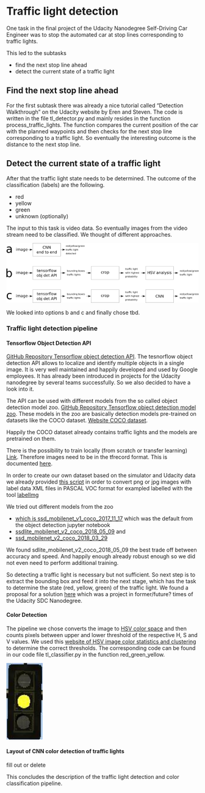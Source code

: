 # Traffic light detection
One task in the final project of the Udacity Nanodegree Self-Driving Car Engineer was to stop the automated car at stop lines corresponding to traffic lights.

This led to the subtasks

* find the next stop line ahead
* detect the current state of a traffic light

## Find the next stop line ahead
For the first subtask there was already a nice tutorial called “Detection Walkthrough” on the Udacity website by Eren and Steven. The code is written in the file tl_detector.py and mainly resides in the function process_traffic_lights. The function compares the current position of the car with the planned waypoints and then checks for the next stop line corresponding to a traffic light. So eventually the interesting outcome is the distance to the next stop line.

## Detect the current state of a traffic light
After that the traffic light state needs to be determined. The outcome of the classification (labels) are the following.

* red
* yellow
* green
* unknown (optionally)

The input to this task is video data. So eventually images from the video stream need to be classified. We thought of different approaches.

<img src="traffic_light_detection_architectures.png" width=640>

We looked into options b and c and finally chose tbd.

### Traffic light detection pipeline

#### Tensorflow Object Detection API 

[GitHub Repository Tensorflow object detection API](https://github.com/tensorflow/models/tree/master/research/object_detection).
The tesnorflow object detection API allows to localize and identify multiple objects in a single image. It is very well maintained and happily developed and used by Google employees. It has already been introduced in projects for the Udacity nanodegree by several teams successfully. So we also decided to have a look into it.

The API can be used with different models from the so called object detection model zoo. [GitHub Repository Tensorflow object detection model zoo](https://github.com/tensorflow/models/blob/master/research/object_detection/g3doc/detection_model_zoo.md). These models in the zoo are basically detection models pre-trained on datasets like the COCO dataset. [Website COCO dataset](http://cocodataset.org).

Happily the COCO dataset already contains traffic lights and the models are pretrained on them.

There is the possibility to train locally (from scratch or transfer learning) [Link](https://github.com/tensorflow/models/blob/master/research/object_detection/g3doc/running_locally.md). Therefore images need to be in the tfrecord format. This is documented [here](https://github.com/tensorflow/models/blob/master/research/object_detection/g3doc/using_your_own_dataset.md).

In order to create our own dataset based on the simulator and Udacity data we already provided [this script](https://github.com/mcounter/RealSDC/blob/master/Test_Images/Simulator/test/conv2tfrec.py) in order to convert png or jpg images with label data XML files in PASCAL VOC format for exampled labelled with the tool [labelImg](https://github.com/tzutalin/labelImg)

We tried out different models from the zoo

* [which is ssd_mobilenet_v1_coco_2017_11_17](https://github.com/tensorflow/models/blob/master/research/object_detection/object_detection_tutorial.ipynb) which was the default from the object detection jupyter notebook 
* [ssdlite_mobilenet_v2_coco_2018_05_09](http://download.tensorflow.org/models/object_detection/ssdlite_mobilenet_v2_coco_2018_05_09.tar.gz) and 
* [ssd_mobilenet_v2_coco_2018_03_29](http://download.tensorflow.org/models/object_detection/ssd_mobilenet_v2_coco_2018_03_29)

We found sdlite_mobilenet_v2_coco_2018_05_09 the best trade off between accuracy and speed. And happily enough already robust enough so we did not even need to perform additional training.

So detecting a traffic light is necessary but not sufficient. So next step is to extract the bounding box and feed it into the next stage, which has the task to determine the state (red, yellow, green) of the traffic light. We found a proposal for a solution [here](https://github.com/udacity/iSDC-P5-traffic-light-classifier-starter-code/blob/master/Traffic_Light_Classifier.ipynb) which was a project in former/future? times of the Udacity SDC Nanodegree.


#### Color Detection
The pipeline we chose converts the image to [HSV color space](https://en.wikipedia.org/wiki/HSL_and_HSV) and then counts pixels between upper and lower threshold of the respective H, S and V values. We used this [website of HSV image color statistics and clustering](http://mkweb.bcgsc.ca/color-summarizer/) to determine the correct thresholds. The corresponding code can be found in our code file tl_classifier.py in the function red_green_yellow.

<img src="traffic_light_crop.png" height=200>


#### Layout of CNN color detection of traffic lights
fill out or delete

This concludes the description of the traffic light detection and color classification pipeline.

